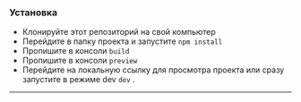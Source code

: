 ### **Установка**

* Клонируйте этот репозиторий на свой компьютер
* Перейдите в папку проекта и запустите `npm install`
* Пропишите в консоли `build`
* Пропишите в консоли `preview`
* Перейдите на локальную ссылку для просмотра проекта или сразу запустите в режиме dev `dev` .
***
